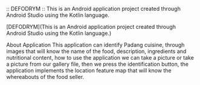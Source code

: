 :: DEFODRYM ::
This is an Android application project created through Android Studio using the Kotlin language.

[DEFODRYM](This is an Android application project created through Android Studio using the Kotlin language.)

About Application
This application can identify Padang cuisine, through images that will know the name of the food, description, ingredients and nutritional content, how to use the application we can take a picture or take a picture from our gallery file, then we press the identification button, the application implements the location feature map that will know the whereabouts of the food seller.
